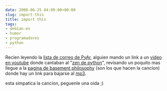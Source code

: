```yaml
---  
date: 2008-06-25 04:09:00+00:00  
slug: import-this  
title: import this  
tags:  
- debian-es  
- humor  
- programadores  
- python  
---  
```

  
Recien leyendo la [lista de correo de PyAr](http://python.com.ar/moin/ListaDeCorreo), alguien mando un link a un [video en youtube](http://www.youtube.com/watch?v=kYB72Qa6F9I) donde cantaban al "[zen de python](http://www.awaretek.com/zen.html)", revisando un poquito mas llegue a la [pagina de basement philosophy](http://basementphilosophy.com/) (son los que hacen la cancion) donde hay un link para bajarse al [mp3](http://basementphilosophy.com/files/music/2008/BasementPhilosophy%20-%20import%20this.mp3).    
    
esta simpatica la cancion, peguenle una oida ;)  
